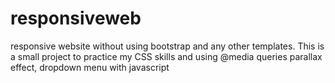 # responsiveweb
responsive website without using bootstrap and any other templates.
This is a small project to practice my CSS skills and using @media queries
parallax effect, dropdown menu with javascript 
